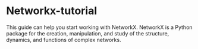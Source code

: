 # Networkx-tutorial
This guide can help you start working with NetworkX.  NetworkX is a Python package for the creation, manipulation, and study of the structure, dynamics, and functions of complex networks.
